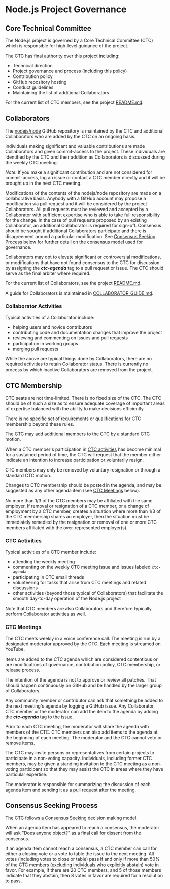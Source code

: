# Node.js Project Governance

## Core Technical Committee

The Node.js project is governed by a Core Technical Committee (CTC) which is
responsible for high-level guidance of the project.

The CTC has final authority over this project including:

* Technical direction
* Project governance and process (including this policy)
* Contribution policy
* GitHub repository hosting
* Conduct guidelines
* Maintaining the list of additional Collaborators

For the current list of CTC members, see the project
[README.md](./README.md#current-project-team-members).

## Collaborators

The [nodejs/node](https://github.com/nodejs/node) GitHub repository is
maintained by the CTC and additional Collaborators who are added by the
CTC on an ongoing basis.

Individuals making significant and valuable contributions are made
Collaborators and given commit-access to the project. These
individuals are identified by the CTC and their addition as
Collaborators is discussed during the weekly CTC meeting.

_Note:_ If you make a significant contribution and are not considered
for commit-access, log an issue or contact a CTC member directly and it
will be brought up in the next CTC meeting.

Modifications of the contents of the nodejs/node repository are made on
a collaborative basis. Anybody with a GitHub account may propose a
modification via pull request and it will be considered by the project
Collaborators. All pull requests must be reviewed and accepted by a
Collaborator with sufficient expertise who is able to take full
responsibility for the change. In the case of pull requests proposed
by an existing Collaborator, an additional Collaborator is required
for sign-off. Consensus should be sought if additional Collaborators
participate and there is disagreement around a particular
modification. See [Consensus Seeking Process](#consensus-seeking-process) below
for further detail on the consensus model used for governance.

Collaborators may opt to elevate significant or controversial
modifications, or modifications that have not found consensus to the
CTC for discussion by assigning the ***ctc-agenda*** tag to a pull
request or issue. The CTC should serve as the final arbiter where
required.

For the current list of Collaborators, see the project
[README.md](./README.md#current-project-team-members).

A guide for Collaborators is maintained in
[COLLABORATOR_GUIDE.md](./COLLABORATOR_GUIDE.md).

### Collaborator Activities

Typical activities of a Collaborator include:

* helping users and novice contributors
* contributing code and documentation changes that improve the project
* reviewing and commenting on issues and pull requests
* participation in working groups
* merging pull requests

While the above are typical things done by Collaborators, there are no required
activities to retain Collaborator status. There is currently no process by which
inactive Collaborators are removed from the project.

## CTC Membership

CTC seats are not time-limited. There is no fixed size of the CTC. The CTC
should be of such a size as to ensure adequate coverage of important areas of
expertise balanced with the ability to make decisions efficiently.

There is no specific set of requirements or qualifications for CTC
membership beyond these rules.

The CTC may add additional members to the CTC by a standard CTC motion.

When a CTC member's participation in [CTC activities](#ctc-activites) has become
minimal for a sustained period of time, the CTC will request that the member
either indicate an intention to increase participation or voluntarily resign.

CTC members may only be removed by voluntary resignation or through a standard
CTC motion.

Changes to CTC membership should be posted in the agenda, and may be
suggested as any other agenda item (see [CTC Meetings](#ctc-meetings) below).

No more than 1/3 of the CTC members may be affiliated with the same
employer.  If removal or resignation of a CTC member, or a change of
employment by a CTC member, creates a situation where more than 1/3 of
the CTC membership shares an employer, then the situation must be
immediately remedied by the resignation or removal of one or more CTC
members affiliated with the over-represented employer(s).

### CTC Activities

Typical activities of a CTC member include:

* attending the weekly meeting
* commenting on the weekly CTC meeting issue and issues labeled `ctc-agenda`
* participating in CTC email threads
* volunteering for tasks that arise from CTC meetings and related discussions
* other activities (beyond those typical of Collaborators) that facilitate the
  smooth day-to-day operation of the Node.js project

Note that CTC members are also Collaborators and therefore typically perform
Collaborator activities as well.

### CTC Meetings

The CTC meets weekly in a voice conference call. The meeting is run by a
designated moderator approved by the CTC. Each meeting is streamed on YouTube.

Items are added to the CTC agenda which are considered contentious or
are modifications of governance, contribution policy, CTC membership,
or release process.

The intention of the agenda is not to approve or review all patches.
That should happen continuously on GitHub and be handled by the larger
group of Collaborators.

Any community member or contributor can ask that something be added to
the next meeting's agenda by logging a GitHub issue. Any Collaborator,
CTC member or the moderator can add the item to the agenda by adding
the ***ctc-agenda*** tag to the issue.

Prior to each CTC meeting, the moderator will share the agenda with
members of the CTC. CTC members can also add items to the agenda at the
beginning of each meeting. The moderator and the CTC cannot veto or remove
items.

The CTC may invite persons or representatives from certain projects to
participate in a non-voting capacity. Individuals, including former CTC members,
may be given a standing invitation to the CTC meeting as a non-voting
participant so that they may assist the CTC in areas where they have particular
expertise.

The moderator is responsible for summarizing the discussion of each agenda item
and sending it as a pull request after the meeting.

## Consensus Seeking Process

The CTC follows a
[Consensus Seeking](http://en.wikipedia.org/wiki/Consensus-seeking_decision-making)
decision making model.

When an agenda item has appeared to reach a consensus, the moderator will ask
"Does anyone object?" as a final call for dissent from the consensus.

If an agenda item cannot reach a consensus, a CTC member can call for either a
closing vote or a vote to table the issue to the next meeting. All votes
(including votes to close or table) pass if and only if more than 50% of the CTC
members (excluding individuals who explicitly abstain) vote in favor. For
example, if there are 20 CTC members, and 5 of those members indicate that they
abstain, then 8 votes in favor are required for a resolution to pass.
